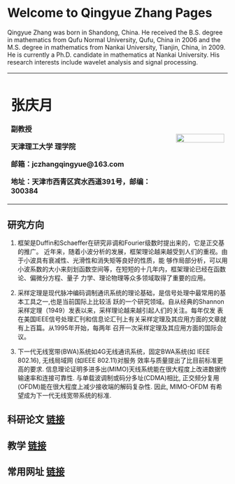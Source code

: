 # Welcome to Qingyue Zhang Pages

Qingyue Zhang was born in Shandong, China. He received the B.S. degree
in mathematics from Qufu Normal University, Qufu, China in 2006
and the M.S. degree in mathematics from Nankai University, Tianjin, China,
in 2009. He is currently a Ph.D. candidate in mathematics at Nankai University.
His research interests include wavelet analysis and signal processing.

<table border="0">
  <tr>
    <td width="75%">
      <h1>张庆月</h1>
      <p><b>副教授</b></p>
      <p><b>天津理工大学 理学院</b></p>
      <p><b>邮箱：jczhangqingyue@163.com</b></p>
      <p><b>地址：天津市西青区宾水西道391号，邮编：300384</b></p>
    </td>
    <td width="25%">
      <img src="qingyue-zhang.github.io/qingyuezhang.jpg" width="100%">      
    </td>
  </tr>
</table>

## 研究方向  
1. 框架是Duffin和Schaeffer在研究非调和Fourier级数时提出来的，它是正交基的推广。 近年来，随着小波分析的发展，框架理论越来越受到人们的重视。由于小波具有衰减性、光滑性和消失矩等良好的性质，能 够作局部分析，可以用小波系数的大小来刻划函数空间等，在短短的十几年内，框架理论已经在函数论、偏微分方程、量子 力学、理论物理等众多领域取得了重要的应用。

2. 采样定理是现代脉冲编码调制通讯系统的理论基础，是信号处理中最常用的基本工具之一,也是当前国际上比较活 跃的一个研究领域。自从经典的Shannon采样定理（1949）发表以来，采样理论越来越引起人们的关注。每年仅发 表在美国IEEE信号处理汇刊和信息论汇刊上有关采样定理及其应用方面的文章就有上百篇。从1995年开始，每两年 召开一次采样定理及其应用方面的国际会议。

3. 下一代无线宽带(BWA)系统如4G无线通讯系统，固定BWA系统(如 IEEE 802.16), 无线局域网 (如IEEE 802.11)对服务 效率与质量提出了比目前标准更高的要求. 信息理论证明多进多出(MIMO)天线系统能在很大程度上改进数据传输速率和连接可靠性. 与单载波调制或码分多址(CDMA)相比, 正交频分复用(OFDM)能在很大程度上减少接收端的解码复杂性. 因此, MIMO-OFDM 有希望成为下一代无线宽带系统的标准.


## 科研论文 <a href="/paper.html">链接</a>

## 教学 <a href="/teach.html">链接</a>

## 常用网址 <a href="/link.html">链接</a>


